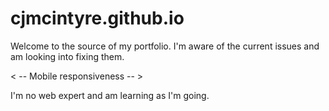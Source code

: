 # cjmcintyre.github.io

Welcome to the source of my portfolio.
I'm aware of the current issues and am looking into fixing them.


< -- Mobile responsiveness -- > 

I'm no web expert and am learning as I'm going.


